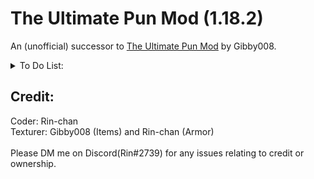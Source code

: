 # The Ultimate Pun Mod (1.18.2)
An (unofficial) successor to [The Ultimate Pun Mod](https://www.minecraftforum.net/forums/mapping-and-modding-java-edition/minecraft-mods/1294446-the-ultimate-pun-mod-updated-aug-2015) by Gibby008.

<details>
    <summary>To Do List:</summary>
    <details>
        <summary>❌ Blocks</summary>
        ❌ Fr-Ore-Zen Iron<br>
        ❌ Fr-Ore-Zen Gold<br>
        ❌ Fr-Ore-Zen Bones<br>
        ❌ Fr-Ore-Zen Obsi-Die-an<br>
        ❌ Fr-Ore-Zen Diamond<br>
        ❌ Fr-Ore-Zen Dyemond<br>
        ❌ Fr-Ore-Zen Emerald<br>
        ❌ Res-ice-tant Bricks<br>
        ❌ Glowice<br>
        ❌ Res-ice-tant Stairs<br>
        ✔ Danger-ice (Have not added the block yet)<br>
        ✔ Mint (Have not added the block yet, Not yet added to dungeon chest)<br>
        ❌ D-ice-mention Portal
    </details>
    <details>
        <summary>❌ Materials</summary>
        ✔ Hard Boiled Egg<br>
        ✔ Bat Fur (Currently does not drop from bats)<br>
        ✔ Bat-le Iron<br>
        ✔ Morning Star<br>
        ✔ The Ultimate Block<br>
        ✔ Dyemond<br>
        ✔ Obsi-Die-an Shards (Unobtainable ATM)<br>
        ✔ Droplet<br>
        ✔ D-ice-mond Orb
    </details>
    <details>
        <summary>✔ Foods</summary>
        ✔ French Frice<br>
        ✔ Iron Orepple<br>
        ✔ Coal Orepple<br>
        ✔ Bat-le Orepple<br>
        ✔ Diamond Orepple<br>
        ✔ Emerald Orepple<br>
        ✔ Lapis Orepple<br>
        ✔ Redstone Orepple<br>
        ✔ Dyemond Orepple
    </details>
    <details>
        <summary>❌ Tools</summary>
        ✔ Rainbow (No functionality yet)<br>
        ✔ The Stone of Mite<br>
        ✔ Flying Pan<br>
        ✔ Flee Bag (Not yet added to dungeon chest)<br>
        ✔ Sand-orcery (No functionality yet)<br>
        ✔ Bat-le Axe<br>
        ✔ Dyemond Axe<br>
        ✔ Nether Dyemond Axe<br>
        ✔ End Dyemond Axe<br>
        ✔ Lux Dyemond Axe<br>
        ✔ Obsi-Die-an Axe<br>
        ✔ Bat-le Pickaxe<br>
        ✔ BreakFast<br>
        ✔ Dyemond Pickaxe<br>
        ✔ Nether Dyemond Pickaxe<br>
        ✔ End Dyemond Pickaxe<br>
        ✔ Lux Dyemond Pickaxe<br>
        ✔ Obsi-Die-an Pickaxe<br>
        ✔ Bat-le Shovel<br>
        ✔ Dyemond Shovel<br>
        ✔ Nether Dyemond Shovel<br>
        ✔ End Dyemond Shovel<br>
        ✔ Lux Dyemond Shovel<br>
        ✔ Obsi-Die-an Shovel<br>
        ✔ Bat-le Hoe<br>
        ✔ Dyemond Hoe<br>
        ✔ Nether Dyemond Hoe<br>
        ✔ End Dyemond Hoe<br>
        ✔ Lux Dyemond Hoe<br>
        ✔ Obsi-Die-an Hoe
    </details>
    <details>
        <summary>❌ Weapons</summary>
        ✔ Crossbow (No functionality yet)<br>
        ✔ Eggsterminator (No functionality yet)<br>
        ✔ Spearmint<br>
        ✔ Steal Knife (No functionality yet)<br>
        ✔ Bown (No functionality yet)<br>
        ✔ Obsi-Die-an Bow (No functionality yet)<br>
        ✔ Hammer (No functionality yet)<br>
        ✔ Canink (No functionality yet)<br>
        ✔ Tentacannon (No functionality yet)<br>
        ✔ Icesickle (No functionality yet, currently does not drop from mobs)<br>
        ✔ Flamethwooler (No functionality yet)<br>
        ✔ Pork Chopper (No functionality yet)<br>
        ✔ Holey Sword<br>
        ✔ Piece Maker<br>
        ✔ Pane Maker<br>
        ✔ The Grater Sword (No functionality yet)<br>
        ✔ Bat-le Sword<br>
        ✔ Mints-er<br>
        ✔ Dyemond Sword<br>
        ✔ Nether Dyemond Sword<br>
        ✔ End Dyemond Sword<br>
        ✔ Lux Dyemond Sword<br>
        ✔ Obsi-Die-an Sword<br>
        ✔ Punisher (No functionality yet)<br>
        ✔ Arctcut (No functionality yet, currently does not drop from mobs)<br>
        ✔ Bedder Sword
    </details>
    <details>
        <summary>❌ Armors (Helmet, Chestplate, Legging, Boots)</summary>
        ALL APPEARANCES TEXTURES ARE INCOMPLETE (Needs proper shading)<br>
        ✔ Bat-le Suit<br>
        ✔ Dyemond Suit<br>
        ✔ Nether Dyemond Suit<br>
        ✔ End Dyemond Suit<br>
        ✔ Lux Dyemond Suit<br>
        ✔ Obsi-Die-an Suit
    </details>
    <details>
        <summary>❌ Mobs</summary>
        ❌ A-bomb-nible Snowman<br>
        ❌ Flicing<br>
        ❌ FrostBiter<br>
        ❌ Cold Killers<br>
        ❌ Iceassins<br>
        ❌ Glaciadors<br>
        ❌ Icy Skeletons<br>
        ❌ IcyYou<br>
        ❌ Sand-witch<br>
        ❌ Skele-TON<br>
        ❌ Experienced Zombie<br>
        ❌ Flamekenstein<br>
        ❌ Liq-squid<br>
        ❌ Inviciousable<br>
        ❌ Clobber-O-Nimbus<br>
        ❌ Obsi-Die-An<br>
        ❌ Bringer of Frydom<br>
        ❌ Daybreak-er
    </details>
    <details>
        <summary>❌ Dimension</summary>
        ❌ D-ice-mention
    </details>
</details>

## Credit:
Coder: Rin-chan<br>
Texturer: Gibby008 (Items) and Rin-chan (Armor)<br>
<br>
Please DM me on Discord(Rin#2739) for any issues relating to credit or ownership.
